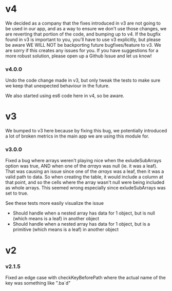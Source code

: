 # v4
We decided as a company that the fixes introduced in v3 are not going to be 
used in our app, and as a way to ensure we don't use those changes, we are
reverting that portion of the code, and bumping up to v4.  If the bugfix found
in v3 is important to you, you'll have to use v3 explicitly, but please be aware
WE WILL NOT be backporting future bugfixes/feature to v3.  We are sorry if this
creates any issues for you.  If you have suggestions for a more robust solution,
please open up a Github Issue and let us know!

### v4.0.0
Undo the code change made in v3, but only tweak the tests to make sure we keep
that unexpected behaviour in the future.

We also started using es6 code here in v4, so be aware.

# v3
We bumped to v3 here because by fixing this bug, we potentially introduced 
a lot of broken metrics in the main app we are using this module for.

### v3.0.0
Fixed a bug where arrays weren't playing nice when the exludeSubArrays option
was true, AND when one of the *arrays* was null (ie. it was a leaf).  That was
causing an issue since one of the *arrays* was a leaf, then it was a valid
path to data.  So when creating the table, it would include a column at that
point, and so the cells where the array wasn't null were being included as whole
arrays. This seemed wrong especially since exludeSubArrays was set to true.

See these tests more easily visualize the issue  
- Should handle when a nested array has data for 1 object, but is null (which means is a leaf) in another object
- Should handle when a nested array has data for 1 object, but is a primitive (which means is a leaf) in another object


# v2
### v2.1.5
Fixed an edge case with checkKeyBeforePath where the actual name of the key 
was something like ".ba`d"

